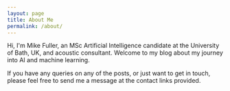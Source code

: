 ```yaml
---
layout: page
title: About Me
permalink: /about/
---
```


Hi, I'm Mike Fuller, an MSc Artificial Intelligence candidate at the University of Bath, UK, and acoustic consultant. Welcome to my blog about my journey into AI and machine learning.

If you have any queries on any of the posts, or just want to get in touch, please feel free to send me a message at the contact links provided. 
